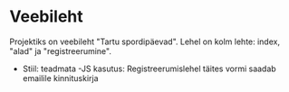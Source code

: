 # Veebileht
Projektiks on veebileht "Tartu spordipäevad". Lehel on kolm lehte: index, "alad" ja "registreerumine".
- Stiil: teadmata
-JS kasutus: Registreerumislehel täites vormi saadab emailile kinnituskirja
